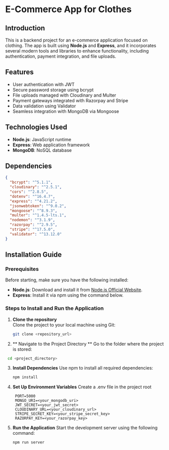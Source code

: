 # E-Commerce App for Clothes

## Introduction
This is a backend project for an e-commerce application focused on clothing. The app is built using **Node.js** and **Express**, and it incorporates several modern tools and libraries to enhance functionality, including authentication, payment integration, and file uploads.

## Features
- User authentication with JWT
- Secure password storage using bcrypt
- File uploads managed with Cloudinary and Multer
- Payment gateways integrated with Razorpay and Stripe
- Data validation using Validator
- Seamless integration with MongoDB via Mongoose

## Technologies Used
- **Node.js**: JavaScript runtime
- **Express**: Web application framework
- **MongoDB**: NoSQL database

## Dependencies
```json
{
  "bcrypt": "^5.1.1",
  "cloudinary": "^2.5.1",
  "cors": "^2.8.5",
  "dotenv": "^16.4.7",
  "express": "^4.21.2",
  "jsonwebtoken": "^9.0.2",
  "mongoose": "^8.9.3",
  "multer": "^1.4.5-lts.1",
  "nodemon": "^3.1.9",
  "razorpay": "^2.9.5",
  "stripe": "^17.5.0",
  "validator": "^13.12.0"
}
```
## Installation Guide

### Prerequisites
Before starting, make sure you have the following installed:
- **Node.js**: Download and install it from [Node.js Official Website](https://nodejs.org/).
- **Express**: Install it via npm using the command below.

### Steps to Install and Run the Application
1. **Clone the repository**  
   Clone the project to your local machine using Git:  
   ```bash
   git clone <repository_url>
   ```
2. ** Navigate to the Project Directory **
  Go to the folder where the project is stored:
```bash
 cd <project_directory>
```
3. **Install Dependencies**
   Use npm to install all required dependencies:
   ```bash
   npm install
   ```
4. **Set Up Environment Variables**
   Create a .env file in the project root
   ```plaintext
    PORT=5000
    MONGO_URI=<your_mongodb_uri>
    JWT_SECRET=<your_jwt_secret>
    CLOUDINARY_URL=<your_cloudinary_url>
    STRIPE_SECRET_KEY=<your_stripe_secret_key>
    RAZORPAY_KEY=<your_razorpay_key>
   ```
5. **Run the Application**
   Start the development server using the following command:
   ```bash
   npm run server
   ```
   


